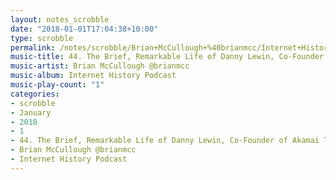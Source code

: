 ```yaml
---
layout: notes_scrobble
date: "2018-01-01T17:04:38+10:00"
type: scrobble
permalink: /notes/scrobble/Brian+McCullough+%40brianmcc/Internet+History+Podcast/2bf7e7385ce9ccf6cc57153b7412bf6c3b4f2dc8.html
music-title: 44. The Brief, Remarkable Life of Danny Lewin, Co-Founder of Akamai Technologies
music-artist: Brian McCullough @brianmcc
music-album: Internet History Podcast
music-play-count: "1"
categories:
- scrobble
- January
- 2018
- 1
- 44. The Brief, Remarkable Life of Danny Lewin, Co-Founder of Akamai Technologies
- Brian McCullough @brianmcc
- Internet History Podcast
---
```

